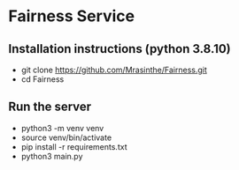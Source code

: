# Fairness Service

## Installation instructions (python 3.8.10)

- git clone https://github.com/Mrasinthe/Fairness.git
- cd Fairness

## Run the server

- python3 -m venv venv
- source venv/bin/activate
- pip install -r requirements.txt
- python3 main.py

